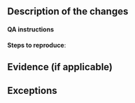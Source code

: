 ## Description of the changes

<!--
## Short description of the changes
-->

#### QA instructions

**Steps to reproduce**:

## Evidence (if applicable)

## Exceptions

<!--
Reason for any unselected checkbox or any exception
-->